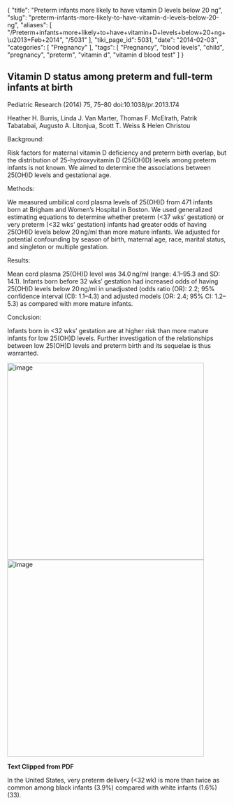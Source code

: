 {
    "title": "Preterm infants more likely to have vitamin D levels below 20 ng",
    "slug": "preterm-infants-more-likely-to-have-vitamin-d-levels-below-20-ng",
    "aliases": [
        "/Preterm+infants+more+likely+to+have+vitamin+D+levels+below+20+ng+\u2013+Feb+2014",
        "/5031"
    ],
    "tiki_page_id": 5031,
    "date": "2014-02-03",
    "categories": [
        "Pregnancy"
    ],
    "tags": [
        "Pregnancy",
        "blood levels",
        "child",
        "pregnancy",
        "preterm",
        "vitamin d",
        "vitamin d blood test"
    ]
}


## Vitamin D status among preterm and full-term infants at birth

Pediatric Research (2014) 75, 75–80 doi:10.1038/pr.2013.174

Heather H. Burris,	 Linda J. Van Marter,	 Thomas F. McElrath,	 Patrik Tabatabai,	 Augusto A. Litonjua,	 Scott T. Weiss	 & Helen Christou

Background:

Risk factors for maternal vitamin D deficiency and preterm birth overlap, but the distribution of 25-hydroxyvitamin D (25(OH)D) levels among preterm infants is not known. We aimed to determine the associations between 25(OH)D levels and gestational age.

Methods:

We measured umbilical cord plasma levels of 25(OH)D from 471 infants born at Brigham and Women’s Hospital in Boston. We used generalized estimating equations to determine whether preterm (<37 wks’ gestation) or very preterm (<32 wks’ gestation) infants had greater odds of having 25(OH)D levels below 20 ng/ml than more mature infants. We adjusted for potential confounding by season of birth, maternal age, race, marital status, and singleton or multiple gestation.

Results:

Mean cord plasma 25(OH)D level was 34.0 ng/ml (range: 4.1–95.3 and SD: 14.1). Infants born before 32 wks’ gestation had increased odds of having 25(OH)D levels below 20 ng/ml in unadjusted (odds ratio (OR): 2.2; 95% confidence interval (CI): 1.1–4.3) and adjusted models (OR: 2.4; 95% CI: 1.2–5.3) as compared with more mature infants.

Conclusion:

Infants born in <32 wks’ gestation are at higher risk than more mature infants for low 25(OH)D levels. Further investigation of the relationships between low 25(OH)D levels and preterm birth and its sequelae is thus warranted.

<img src="https://d1bk1kqxc0sym.cloudfront.net/attachments/jpeg/preterm-f2.jpg" alt="image" width="450">
<img src="https://d1bk1kqxc0sym.cloudfront.net/attachments/jpeg/preterm-f3.jpg" alt="image" width="450">

 **Text Clipped from PDF** 

In the United States, very preterm delivery (<32 wk) is more than twice as common among black infants (3.9%) compared with white infants (1.6%) (33).